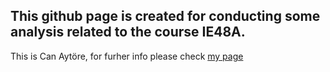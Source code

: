 ## This github page is created for conducting some analysis related to the course IE48A.
This is Can Aytöre, for furher info please check [my page](https://pjournal.github.io/boun01-canaytore/)
